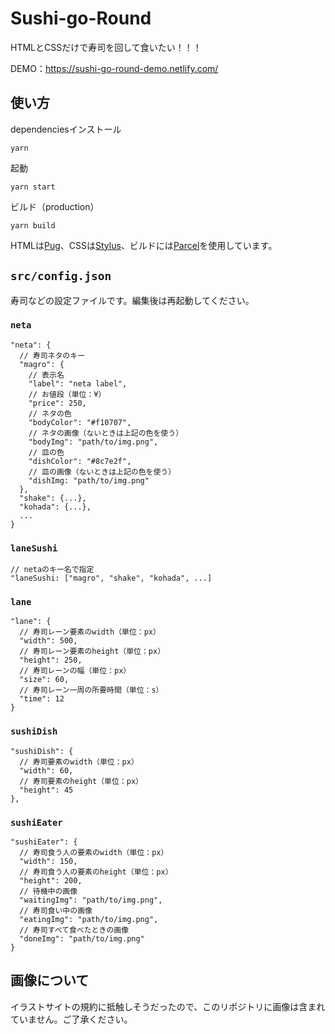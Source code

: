 # Sushi-go-Round

HTMLとCSSだけで寿司を回して食いたい！！！

DEMO：https://sushi-go-round-demo.netlify.com/

## 使い方

dependenciesインストール
```
yarn
```
起動
```
yarn start
```

ビルド（production）
```
yarn build
```

HTMLは[Pug](https://pugjs.org/)、CSSは[Stylus](http://stylus-lang.com/)、ビルドには[Parcel](https://en.parceljs.org/)を使用しています。

## `src/config.json`

寿司などの設定ファイルです。編集後は再起動してください。

### `neta`
```
"neta": {
  // 寿司ネタのキー
  "magro": {
    // 表示名
    "label": "neta label",
    // お値段（単位：¥）
    "price": 250,
    // ネタの色
    "bodyColor": "#f10707",
    // ネタの画像（ないときは上記の色を使う）
    "bodyImg": "path/to/img.png",
    // 皿の色
    "dishColor": "#8c7e2f",
    // 皿の画像（ないときは上記の色を使う）
    "dishImg: "path/to/img.png"
  },
  "shake": {...},
  "kohada": {...},
  ...
}
```

### `laneSushi`
```
// netaのキー名で指定
"laneSushi: ["magro", "shake", "kohada", ...]
```

### `lane`
```
"lane": {
  // 寿司レーン要素のwidth（単位：px）
  "width": 500,
  // 寿司レーン要素のheight（単位：px）
  "height": 250,
  // 寿司レーンの幅（単位：px）
  "size": 60,
  // 寿司レーン一周の所要時間（単位：s）
  "time": 12
}
```

### `sushiDish`
```
"sushiDish": {
  // 寿司要素のwidth（単位：px）
  "width": 60,
  // 寿司要素のheight（単位：px）
  "height": 45
},
```

### `sushiEater`
```
"sushiEater": {
  // 寿司食う人の要素のwidth（単位：px）
  "width": 150,
  // 寿司食う人の要素のheight（単位：px）
  "height": 200,
  // 待機中の画像
  "waitingImg": "path/to/img.png",
  // 寿司食い中の画像
  "eatingImg": "path/to/img.png",
  // 寿司すべて食べたときの画像
  "doneImg": "path/to/img.png"
}
```

## 画像について

イラストサイトの規約に抵触しそうだったので、このリポジトリに画像は含まれていません。ご了承ください。
